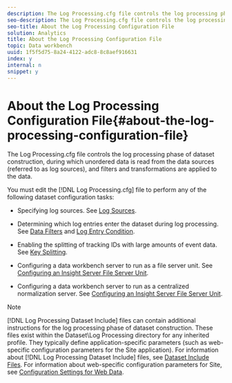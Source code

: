 ```yaml
---
description: The Log Processing.cfg file controls the log processing phase of dataset construction, during which unordered data is read from the data sources (referred to as log sources), and filters and transformations are applied to the data.
seo-description: The Log Processing.cfg file controls the log processing phase of dataset construction, during which unordered data is read from the data sources (referred to as log sources), and filters and transformations are applied to the data.
seo-title: About the Log Processing Configuration File
solution: Analytics
title: About the Log Processing Configuration File
topic: Data workbench
uuid: 1f5f5d75-8a24-4122-adc8-8c8aef916631
index: y
internal: n
snippet: y
---
```


# About the Log Processing Configuration File{#about-the-log-processing-configuration-file}

The Log Processing.cfg file controls the log processing phase of dataset construction, during which unordered data is read from the data sources (referred to as log sources), and filters and transformations are applied to the data.

You must edit the [!DNL Log Processing.cfg] file to perform any of the following dataset configuration tasks:

* Specifying log sources. See [Log Sources](../../../home/c-dataset-const-proc/c-log-proc-config-file/c-log-sources.md#concept-6714c720fac044cbb9af003bf401b2ea). 
* Determining which log entries enter the dataset during log processing. See [Data Filters](../../../home/c-dataset-const-proc/c-log-proc-config-file/c-info-log-proc-param.md#concept-41bd49bf6b64442d91c232ec67529a3d) and [Log Entry Condition](../../../home/c-dataset-const-proc/c-log-proc-config-file/c-info-log-proc-param.md#concept-ecaff95cee4e40bc90f81e099c5fc934). 

* Enabling the splitting of tracking IDs with large amounts of event data. See [Key Splitting](../../../home/c-dataset-const-proc/c-log-proc-config-file/c-info-log-proc-param.md#concept-64b416bbe42f4d689f90df246f7f7caf). 
* Configuring a data workbench server to run as a file server unit. See [Configuring an Insight Server File Server Unit](../../../home/c-dataset-const-proc/c-log-proc-config-file/c-ins-svr-file-svr-unit.md#concept-995abff3fce34e439fb3f7f47191c80d). 
* Configuring a data workbench server to run as a centralized normalization server. See [Configuring an Insight Server File Server Unit](../../../home/c-dataset-const-proc/c-log-proc-config-file/c-ins-svr-file-svr-unit.md#concept-995abff3fce34e439fb3f7f47191c80d).

>[!NOTE]
>
>[!DNL Log Processing Dataset Include] files can contain additional instructions for the log processing phase of dataset construction. These files exist within the Dataset\Log Processing directory for any inherited profile. They typically define application-specific parameters (such as web-specific configuration parameters for the Site application). For information about [!DNL Log Processing Dataset Include] files, see [Dataset Include Files](../../../home/c-dataset-const-proc/c-dataset-inc-files/c-dataset-inc-files.md#concept-a9b6a30edfc942b0b2a2888a0a8989df). For information about web-specific configuration parameters for Site, see [Configuration Settings for Web Data](../../../home/c-dataset-const-proc/c-config-web-data/c-config-web-data.md#concept-9a306b65483a484bb3f6f3c1d7e77519).

